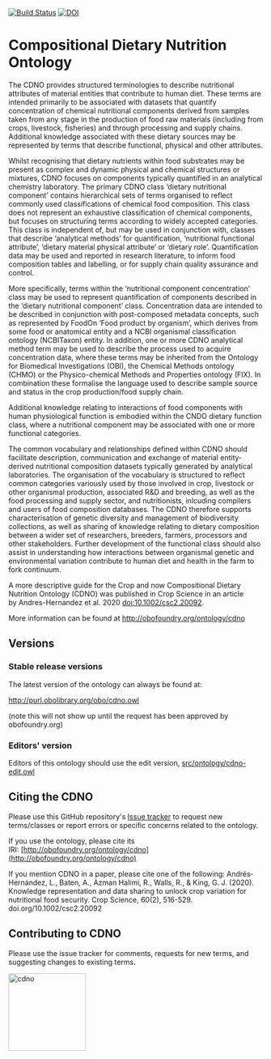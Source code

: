 [![Build Status](https://travis-ci.org/Southern-Cross-Plant-Science/cdno.svg?branch=master)](https://travis-ci.org/Southern-Cross-Plant-Science/cdno)
[![DOI](https://zenodo.org/badge/13996/Southern-Cross-Plant-Science/cdno.svg)](https://zenodo.org/badge/latestdoi/13996/Southern-Cross-Plant-Science/cdno)

# Compositional Dietary Nutrition Ontology

The CDNO provides structured terminologies to describe nutritional attributes of material entities that contribute to human diet. These terms are intended primarily to be associated with datasets that quantify concentration of chemical nutritional components derived from samples taken from any stage in the production of food raw materials (including from crops, livestock, fisheries) and through processing and supply chains. Additional knowledge associated with these dietary sources may be represented by terms that describe functional, physical and other attributes. 

Whilst recognising that dietary nutrients within food substrates may be present as complex and dynamic physical and chemical structures or mixtures, CDNO focuses on components typically quantified in an analytical chemistry laboratory. The primary CDNO class ‘dietary nutritional component’ contains hierarchical sets of terms organised to reflect commonly used classifications of chemical food composition. This class does not represent an exhaustive classification of chemical components, but focuses on structuring terms according to widely accepted categories. This class is independent of, but may be used in conjunction with, classes that describe ‘analytical methods’ for quantification, ‘nutritional functional attribute’, ‘dietary material physical attribute’ or ‘dietary role’. Quantification data may be used and reported in research literature, to inform food composition tables and labelling, or for supply chain quality assurance and control. 

More specifically, terms within the ‘nutritional component concentration’ class may be used to represent quantification of components described in the ‘dietary nutritional component’ class. Concentration data are intended to be described in conjunction with post-composed metadata concepts, such as represented by FoodOn ‘Food product by organism’, which derives from some food or anatomical entity and a NCBI organismal classification ontology (NCBITaxon) entity. In addition, one or more CDNO analytical method term may be used to describe the process used to acquire concentration data, where these terms may be inherited from the Ontology for Biomedical Investigations (OBI), the Chemical Methods ontology (CHMO) or the Physico-chemical Methods and Properties ontology (FIX). In combination these formalise the language used to describe sample source and status in the crop production/food supply chain.  

Additional knowledge relating to interactions of food components with human physiological function is embodied within the CNDO dietary function class, where a nutritional component may be associated with one or more functional categories. 

The common vocabulary and relationships defined within CDNO should facilitate description, communication and exchange of material entity-derived nutritional composition datasets typically generated by analytical laboratories.  The organisation of the vocabulary is structured to reflect common categories variously used by those involved in crop, livestock or other organismal production, associated R&D and breeding, as well as the food processing and supply sector, and nutritionists, inlcuding compilers and users of food composition databases. The CDNO therefore supports characterisation of genetic diversity and management of biodiversity collections, as well as sharing of knowledge relating to dietary composition between a wider set of researchers, breeders, farmers, processors and other stakeholders. Further development of the functional class should also assist in understanding how interactions between organismal genetic and environmental variation contribute to human diet and health in the farm to fork continuum.

A more descriptive guide for the Crop and now Compositional Dietary Nutrition Ontology (CDNO) was published in Crop Science in an article by Andres-Hernandez et al. 2020 [doi:10.1002/csc2.20092](https://acsess.onlinelibrary.wiley.com/doi/full/10.1002/csc2.20092).

More information can be found at http://obofoundry.org/ontology/cdno

## Versions

### Stable release versions

The latest version of the ontology can always be found at:

http://purl.obolibrary.org/obo/cdno.owl

(note this will not show up until the request has been approved by obofoundry.org)

### Editors' version

Editors of this ontology should use the edit version, [src/ontology/cdno-edit.owl](src/ontology/cdno-edit.owl)

## Citing the CDNO

Please use this GitHub repository's [Issue tracker](https://github.com/Southern-Cross-Plant-Science/cdno/issues) to request new terms/classes or report errors or specific concerns related to the ontology.

If you use the ontology, please cite its IRI: [http://obofoundry.org/ontology/cdno](http://obofoundry.org/ontology/cdno)

If you mention CDNO in a paper, please cite one of the following:
Andrés‐Hernández, L., Baten, A., Azman Halimi, R., Walls, R., & King, G. J. (2020). Knowledge representation and data sharing to unlock crop variation for nutritional food security. Crop Science, 60(2), 516-529. doi.org/10.1002/csc2.20092

## Contributing to CDNO

Please use the issue tracker for comments, requests for new terms, and suggesting changes to existing terms. 


<img width="153" alt="cdno" src="https://user-images.githubusercontent.com/25215773/137417012-78e5a8c4-1726-47bb-a193-8f11ff4f6f8e.png">



